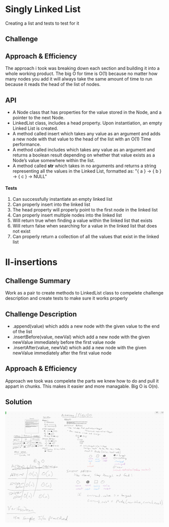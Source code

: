 # Singly Linked List
<!-- Short summary or background information -->
Creating a list and tests to test for it

## Challenge
<!-- Description of the challenge -->


## Approach & Efficiency
<!-- What approach did you take? Why? What is the Big O space/time for this approach? -->
The approach i took was breaking down each section and building it into a whole working product. The big O for time is O(1) because no matter how many nodes you add it will always take the same amount of time to run because it reads the head of the list of nodes.

## API
<!-- Description of each method publicly available to your Linked List -->
- A Node class that has properties for the value stored in the Node, and a pointer to the next Node.
- LinkedList class, includes a head property. Upon instantiation, an empty Linked List is created.
- A method called insert which takes any value as an argument and adds a new node with that value to the head of the list with an O(1) Time performance.
- A method called includes which takes any value as an argument and returns a boolean result depending on whether that value exists as a Node’s value somewhere within the list.
- A method called __str__  which takes in no arguments and returns a string representing all the values in the Linked List, formatted as:
"{ a } -> { b } -> { c } -> NULL"

#### __Tests__

1. Can successfully instantiate an empty linked list
2. Can properly insert into the linked list
3. The head property will properly point to the first node in the linked list
4. Can properly insert multiple nodes into the linked list
5. Will return true when finding a value within the linked list that exists
6. Will return false when searching for a value in the linked list that does not exist
7. Can properly return a collection of all the values that exist in the linked list


# ll-insertions

## Challenge Summary

Work as a pair to create methods to LinkedList class to compelete challenge description and create tests to make sure it works properly

## Challenge Description

- .append(value) which adds a new node with the given value to the end of the list
- .insertBefore(value, newVal) which add a new node with the given newValue immediately before the first value node
- .insertAfter(value, newVal) which add a new node with the given newValue immediately after the first value node

## Approach & Efficiency

Approach we took was compelete the parts we knew how to do and pull it appart in chunks. This makes it easier and more managable. Big O is O(n).

## Solution

<img src="assests/cc06.png">
